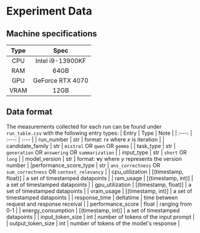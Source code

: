 # Experiment Data

## Machine specifications
|Type   | Spec  |
| :---: | :---: |
| CPU   | Intel i9-13900KF |
| RAM   | 64GB  |
| GPU   | GeForce RTX 4070 | 
| VRAM  | 12GB |

## Data format

The measurements collected for each run can be found under `run_table.csv` with the following entry types:
| Entry | Type | Note |
| :---: | :---: | :--- |
| run_number | str | format: r*x* where _x_ is iteration |
| candidate_family | str | `mistral` OR `qwen` OR `gemma` |
| task_type | str | `generation` OR `answering` OR `summarization` |
| input_type | str | `short` OR `long` |
| model_version | str | format: **v**y where _y_ represents the version number |
|performance_score_type | str | `ans_correctness` OR `sum_correctness` OR `context_relevancy` |
| cpu_utilization | \[(timestamp, float)\] | a set of timestamped datapoints |
| ram_usage | \[(timestamp, int)\] | a set of timestamped datapoints |
| gpu_utilization | \[(timestamp, float)\] | a set of timestamped datapoints |
| vram_usage | \[(timestamp, int)\] | a set of timestamped datapoints |
| response_time | deltatime | time between request and response receival |
| performance_score | float | ranging from 0-1 |
| energy_consumption | \[(timestamp, int)\] | a set of timestamped datapoints |
| input_token_size | int | number of tokens of the input prompt |
| output_token_size | int | number of tokens of the model's response |
